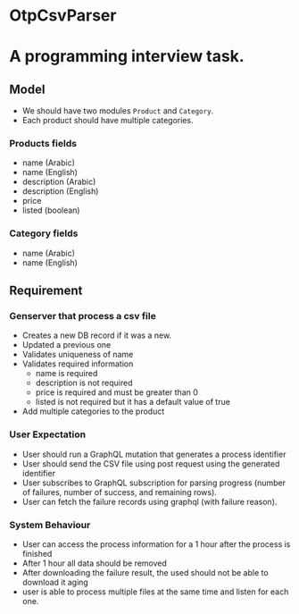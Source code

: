 # OtpCsvParser

# A programming interview task.

## Model

- We should have two modules `Product` and `Category`.
- Each product should have multiple categories.

### Products fields

- name (Arabic)
- name (English)
- description (Arabic)
- description (English)
- price
- listed (boolean)

### Category fields

- name (Arabic)
- name (English)

## Requirement

### Genserver that process a csv file

- Creates a new DB record if it was a new.
- Updated a previous one
- Validates uniqueness of name
- Validates required information
  - name is required
  - description is not required
  - price is required and must be greater than 0
  - listed is not required but it has a default value of true
- Add multiple categories to the product

### User Expectation

- User should run a GraphQL mutation that generates a process identifier
- User should send the CSV file using post request using the generated identifier
- User subscribes to GraphQL subscription for parsing progress (number of failures, number of success, and remaining rows).
- User can fetch the failure records using graphql (with failure reason).

### System Behaviour

- User can access the process information for a 1 hour after the process is finished
- After 1 hour all data should be removed
- After downloading the failure result, the used should not be able to download it aging
- user is able to process multiple files at the same time and listen for each one.